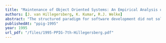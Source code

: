 ```yaml
---
title: "Maintenance of Object Oriented Systems: An Empirical Analysis of the Performance and Strategies of Programmers New to Object-Oriented Techniques"
authors: [J. van Hillegersberg, K. Kumar, R.J. Welke]
abstract: "The structured paradigm for software development did not solve the software maintenance problem. Currently object-orientation (OO) is viewed as a main opportunity to improve maintenance productivity. Although some promising results have been reported, other studies conclude that understanding and maintenance of OO systems can be difficult. Development and maintenance of OO systems is often performed by developers which were originally trained in structured languages and techniques and are relatively new to OO. This paper describes the results of a controlled experiment designed to evaluate the maintenance strategies and productivity of such developers. The experiment concludes that programmers with experience in structured development but with low experience in OO development have trouble understanding and maintaining an OO system."
publishedAt: "ppig-1995"
year: 1995
url_pdf: "/files/1995-PPIG-7th-Hillegersberg.pdf"
---
```

